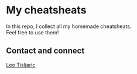 # My cheatsheats

In this repo, I collect all my homemade cheatsheats.  
Feel free to use them!  

## Contact and connect
[Leo Tisljaric](https://www.linkedin.com/in/leo-ti%C5%A1ljari%C4%87-28a56b123/)
